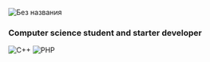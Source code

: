 
![Без названия](https://user-images.githubusercontent.com/44576572/162609705-86be2d08-387a-4561-8a6d-efd92b5f4d8a.png)
<h3>Computer science student and starter developer</h3>

![C++](https://img.shields.io/badge/c++-%2300599C.svg?style=for-the-badge&logo=c%2B%2B&logoColor=white)
![PHP](https://img.shields.io/badge/php-%23777BB4.svg?style=for-the-badge&logo=php&logoColor=white)
